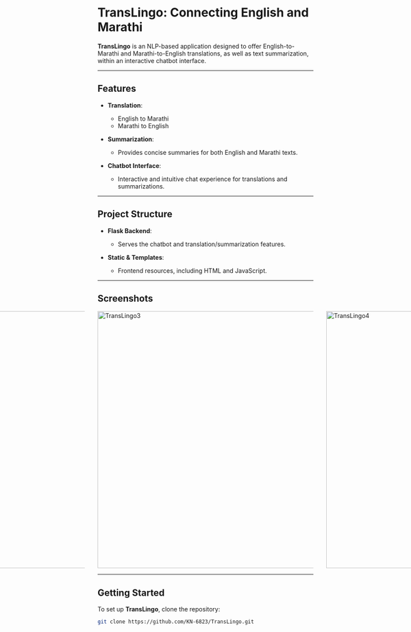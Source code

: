# TransLingo: Connecting English and Marathi

**TransLingo** is an NLP-based application designed to offer English-to-Marathi and Marathi-to-English translations, as well as text summarization, within an interactive chatbot interface.

---

## Features

- **Translation**: 
  - English to Marathi
  - Marathi to English

- **Summarization**: 
  - Provides concise summaries for both English and Marathi texts.

- **Chatbot Interface**: 
  - Interactive and intuitive chat experience for translations and summarizations.

---

## Project Structure

- **Flask Backend**:
  - Serves the chatbot and translation/summarization features.

- **Static & Templates**:
  - Frontend resources, including HTML and JavaScript.

---

## Screenshots

<div style="display: flex; justify-content: center;">
  <img src="https://github.com/user-attachments/assets/7d5947ea-2ea0-46c3-b1f8-9ba60375ce5c" alt="TransLingo2" width="600" hspace="15" />
  <img src="https://github.com/user-attachments/assets/cc2e2ff3-49d0-4d8c-8b28-f2485748d500" alt="TransLingo3" width="600" hspace="15" />
  <img src="https://github.com/user-attachments/assets/3d4dd15b-6d49-4786-9ca3-7900a75e0c58" alt="TransLingo4" width="600" hspace="15" />
</div>

---

## Getting Started

To set up **TransLingo**, clone the repository:

```bash
git clone https://github.com/KN-6823/TransLingo.git
